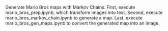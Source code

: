 Generate Mario Bros maps with Markov Chains.
First, execute mario_bros_prep.ipynb, which transform images into text.
Second, execute mario_bros_markov_chain.ipynb to generate a map.
Last, execute mario_bros_gen_maps.ipynb to convert the generated map into an image.
